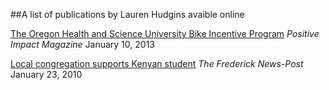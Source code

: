 ##A list of publications by Lauren Hudgins avaible online

<a href="http://positiveimpactmagazine.pccopilots.com/2013/01/10/the-oregon-health-and-science-university-bike-incentive-program/#.Uy_RNVFQ_5o" target="_blank">The Oregon Health and Science University Bike Incentive Program</a>
*Positive Impact Magazine* January 10, 2013

<a href="http://www.fredericknewspost.com/archive/article_e8b4fff7-98c8-55ec-aab7-312f24f656dd.html" target="_blank">Local congregation supports Kenyan student</a> *The Frederick News-Post* January 23, 2010